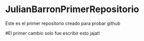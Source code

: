 # JulianBarronPrimerRepositorio
Este es el primer repositorio creado para probar github

#El primer cambio solo fue escribir esto jajatl
